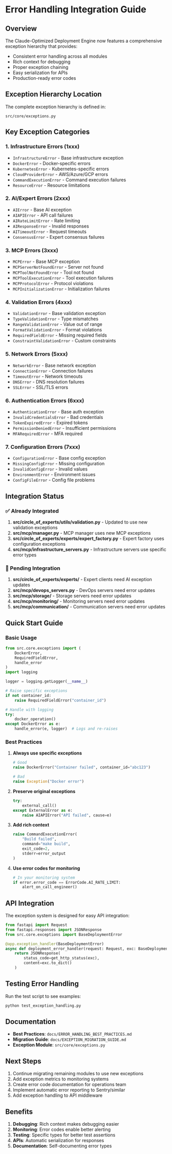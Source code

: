 # Error Handling Integration Guide

## Overview

The Claude-Optimized Deployment Engine now features a comprehensive exception hierarchy that provides:
- Consistent error handling across all modules
- Rich context for debugging
- Proper exception chaining
- Easy serialization for APIs
- Production-ready error codes

## Exception Hierarchy Location

The complete exception hierarchy is defined in:
```
src/core/exceptions.py
```

## Key Exception Categories

### 1. Infrastructure Errors (1xxx)
- `InfrastructureError` - Base infrastructure exception
- `DockerError` - Docker-specific errors
- `KubernetesError` - Kubernetes-specific errors
- `CloudProviderError` - AWS/Azure/GCP errors
- `CommandExecutionError` - Command execution failures
- `ResourceError` - Resource limitations

### 2. AI/Expert Errors (2xxx)
- `AIError` - Base AI exception
- `AIAPIError` - API call failures
- `AIRateLimitError` - Rate limiting
- `AIResponseError` - Invalid responses
- `AITimeoutError` - Request timeouts
- `ConsensusError` - Expert consensus failures

### 3. MCP Errors (3xxx)
- `MCPError` - Base MCP exception
- `MCPServerNotFoundError` - Server not found
- `MCPToolNotFoundError` - Tool not found
- `MCPToolExecutionError` - Tool execution failures
- `MCPProtocolError` - Protocol violations
- `MCPInitializationError` - Initialization failures

### 4. Validation Errors (4xxx)
- `ValidationError` - Base validation exception
- `TypeValidationError` - Type mismatches
- `RangeValidationError` - Value out of range
- `FormatValidationError` - Format violations
- `RequiredFieldError` - Missing required fields
- `ConstraintValidationError` - Custom constraints

### 5. Network Errors (5xxx)
- `NetworkError` - Base network exception
- `ConnectionError` - Connection failures
- `TimeoutError` - Network timeouts
- `DNSError` - DNS resolution failures
- `SSLError` - SSL/TLS errors

### 6. Authentication Errors (6xxx)
- `AuthenticationError` - Base auth exception
- `InvalidCredentialsError` - Bad credentials
- `TokenExpiredError` - Expired tokens
- `PermissionDeniedError` - Insufficient permissions
- `MFARequiredError` - MFA required

### 7. Configuration Errors (7xxx)
- `ConfigurationError` - Base config exception
- `MissingConfigError` - Missing configuration
- `InvalidConfigError` - Invalid values
- `EnvironmentError` - Environment issues
- `ConfigFileError` - Config file problems

## Integration Status

### ✅ Already Integrated
1. **src/circle_of_experts/utils/validation.py** - Updated to use new validation exceptions
2. **src/mcp/manager.py** - MCP manager uses new MCP exceptions
3. **src/circle_of_experts/experts/expert_factory.py** - Expert factory uses configuration exceptions
4. **src/mcp/infrastructure_servers.py** - Infrastructure servers use specific error types

### 🔄 Pending Integration
1. **src/circle_of_experts/experts/** - Expert clients need AI exception updates
2. **src/mcp/devops_servers.py** - DevOps servers need error updates
3. **src/mcp/storage/** - Storage servers need error updates
4. **src/mcp/monitoring/** - Monitoring servers need error updates
5. **src/mcp/communication/** - Communication servers need error updates

## Quick Start Guide

### Basic Usage
```python
from src.core.exceptions import (
    DockerError,
    RequiredFieldError,
    handle_error
)
import logging

logger = logging.getLogger(__name__)

# Raise specific exceptions
if not container_id:
    raise RequiredFieldError("container_id")

# Handle with logging
try:
    docker_operation()
except DockerError as e:
    handle_error(e, logger)  # Logs and re-raises
```

### Best Practices

1. **Always use specific exceptions**
   ```python
   # Good
   raise DockerError("Container failed", container_id="abc123")
   
   # Bad
   raise Exception("Docker error")
   ```

2. **Preserve original exceptions**
   ```python
   try:
       external_call()
   except ExternalError as e:
       raise AIAPIError("API failed", cause=e)
   ```

3. **Add rich context**
   ```python
   raise CommandExecutionError(
       "Build failed",
       command="make build",
       exit_code=2,
       stderr=error_output
   )
   ```

4. **Use error codes for monitoring**
   ```python
   # In your monitoring system
   if error.error_code == ErrorCode.AI_RATE_LIMIT:
       alert_on_call_engineer()
   ```

## API Integration

The exception system is designed for easy API integration:

```python
from fastapi import Request
from fastapi.responses import JSONResponse
from src.core.exceptions import BaseDeploymentError

@app.exception_handler(BaseDeploymentError)
async def deployment_error_handler(request: Request, exc: BaseDeploymentError):
    return JSONResponse(
        status_code=get_http_status(exc),
        content=exc.to_dict()
    )
```

## Testing Error Handling

Run the test script to see examples:
```bash
python test_exception_handling.py
```

## Documentation

- **Best Practices**: `docs/ERROR_HANDLING_BEST_PRACTICES.md`
- **Migration Guide**: `docs/EXCEPTION_MIGRATION_GUIDE.md`
- **Exception Module**: `src/core/exceptions.py`

## Next Steps

1. Continue migrating remaining modules to use new exceptions
2. Add exception metrics to monitoring systems
3. Create error code documentation for operations team
4. Implement automatic error reporting to Sentry/similar
5. Add exception handling to API middleware

## Benefits

1. **Debugging**: Rich context makes debugging easier
2. **Monitoring**: Error codes enable better alerting
3. **Testing**: Specific types for better test assertions
4. **APIs**: Automatic serialization for responses
5. **Documentation**: Self-documenting error types